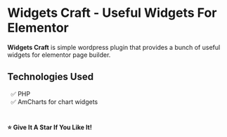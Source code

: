 
# Widgets Craft - Useful Widgets For Elementor

**Widgets Craft** is simple wordpress plugin that provides a bunch of useful widgets for elementor page builder.

## Technologies Used
&nbsp; ✅ PHP<br />
&nbsp; ✅ AmCharts for chart widgets<br />

#

#### ⭐ Give It A Star If You Like It!

#

###